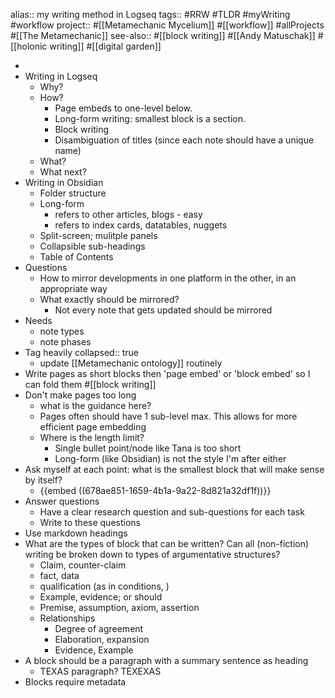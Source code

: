 alias:: my writing method in Logseq
tags:: #RRW #TLDR #myWriting #workflow 
project:: #[[Metamechanic Mycelium]] #[[workflow]] #allProjects #[[The Metamechanic]] 
see-also:: #[[block writing]] #[[Andy Matuschak]] #[[holonic writing]] #[[digital garden]]

-
- Writing in Logseq
	- Why?
	- How?
		- Page embeds to one-level below.
		- Long-form writing: smallest block is a section.
		- Block writing
		- Disambiguation of titles (since each note should have a unique name)
	- What?
	- What next?
- Writing in Obsidian
	- Folder structure
	- Long-form
		- refers to other articles, blogs - easy
		- refers to index cards, datatables, nuggets
	- Split-screen; mulitple panels
	- Collapsible sub-headings
	- Table of Contents
- Questions
	- How to mirror developments in one platform in the other, in an appropriate way
	- What exactly should be mirrored?
		- Not every note that gets updated should be mirrored
- Needs
	- note types
	- note phases
- Tag heavily
  collapsed:: true
	- update [[Metamechanic ontology]] routinely
- Write pages as short blocks then 'page embed' or 'block embed' so I can fold them #[[block writing]]
- Don't make pages too long
	- what is the guidance here?
	- Pages often should have 1 sub-level max. This allows for more efficient page embedding
	- Where is the length limit?
		- Single bullet point/node like Tana is too short
		- Long-form (like Obsidian) is not the style I'm after either
- Ask myself at each point: what is the smallest block that will make sense by itself?
	- {{embed ((678ae851-1659-4b1a-9a22-8d821a32df1f))}}
- Answer questions
	- Have a clear research question and sub-questions for each task
	- Write to these questions
- Use markdown headings
- What are the types of block that can be written? 
  Can all (non-fiction) writing be broken down to types of argumentative structures?
	- Claim, counter-claim
	- fact, data
	- qualification (as in conditions, )
	- Example, evidence; or should
	- Premise, assumption, axiom, assertion
	- Relationships
		- Degree of agreement
		- Elaboration, expansion
		- Evidence, Example
- A block should be a paragraph with a summary sentence as heading
	- TEXAS paragraph? TEXEXAS
- Blocks require metadata